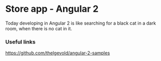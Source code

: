 # Store app - Angular 2

Today developing in Angular 2 is like searching for a black cat in a dark room, when there is no cat in it.


### Useful links

https://github.com/thelgevold/angular-2-samples
